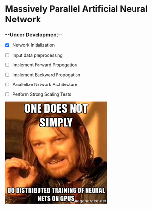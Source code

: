 # Massively Parallel Artificial Neural Network

### --Under Development--

- [X] Network Initialization
- [ ] Input data preprocessing
- [ ] Implement Forward Propogation
- [ ] Implement Backward Propogation
- [ ] Parallelize Network Architecture
- [ ] Perform Strong Scaling Tests


![alt text](nnmeme.jpg)

